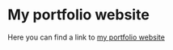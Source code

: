 # My portfolio website

Here you can find a link to [my portfolio website](https://maryna7.github.io/Portfolio-website/index.html)